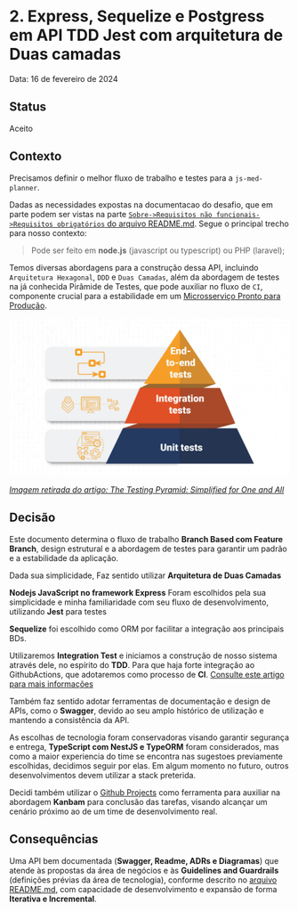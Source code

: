 # 2. Express, Sequelize e Postgress em API TDD Jest com arquitetura de Duas camadas

Data: 16 de fevereiro de 2024

## Status

Aceito

## Contexto

Precisamos definir o melhor fluxo de trabalho e testes para a `js-med-planner`.


Dadas as necessidades expostas na documentacao do desafio, que em parte podem ser vistas na parte [`Sobre->Requisitos não funcionais->Requisitos obrigatórios` do arquivo README.md](../../../README.md). Segue o principal trecho para nosso contexto:

>
> Pode ser feito em __node.js__ (javascript ou typescript) ou PHP (laravel);
>

Temos diversas abordagens para a construção dessa API, incluindo `Arquitetura Hexagonal`, `DDD` e `Duas Camadas`, além da abordagem de testes na já conhecida Pirâmide de Testes, que pode auxiliar no fluxo de `CI`, componente crucial para a estabilidade em um [Microsserviço Pronto para Produção](https://www.amazon.com.br/Microsservi%C3%A7os-Prontos-Para-Produ%C3%A7%C3%A3o-Padronizados/dp/8575226215).

<img src="../../assets/images/layout/graphics/test_pyramid.jpg">

_[Imagem retirada do artigo: The Testing Pyramid: Simplified for One and All](https://www.headspin.io/blog/the-testing-pyramid-simplified-for-one-and-all)_

## Decisão

Este documento determina o fluxo de trabalho __Branch Based com Feature Branch__, design estrutural e a abordagem de testes para garantir um padrão e a estabilidade da aplicação.

Dada sua simplicidade, Faz sentido utilizar __Arquitetura de Duas Camadas__

__Nodejs JavaScript no framework Express__ Foram escolhidos pela sua simplicidade e minha familiaridade com seu fluxo de desenvolvimento, utilizando __Jest__ para testes

__Sequelize__ foi escolhido como ORM por facilitar a integração aos principais BDs.

Utilizaremos __Integration Test__ e iniciamos a construção de nosso sistema através dele, no espírito do __TDD__. Para que haja forte integração ao GithubActions, que adotaremos como processo de __CI__. [Consulte este artigo para mais informações](https://novateus.com/blog/8-functional-testing-types-explained-with-examples/)

Também faz sentido adotar ferramentas de documentação e design de APIs, como o __Swagger__, devido ao seu amplo histórico de utilização e mantendo a consistência da API.

As escolhas de tecnologia foram conservadoras visando garantir segurança e entrega, __TypeScript com NestJS e TypeORM__ foram considerados, mas como a maior experiencia do time se encontra nas sugestoes previamente escolhidas, decidimos seguir por elas. Em algum momento no futuro, outros desenvolvimentos devem utilizar a stack preterida.

Decidi também utilizar o [Github Projects](.) como ferramenta para auxiliar na abordagem __Kanbam__ para conclusão das tarefas, visando alcançar um cenário próximo ao de um time de desenvolvimento real.

## Consequências

Uma API bem documentada (__Swagger, Readme, ADRs e Diagramas__) que atende às propostas da área de negócios e às __Guidelines and Guardrails__ (definições prévias da área de tecnologia), conforme descrito no [arquivo README.md](../../../README.md), com capacidade de desenvolvimento e expansão de forma __Iterativa e Incremental__.
